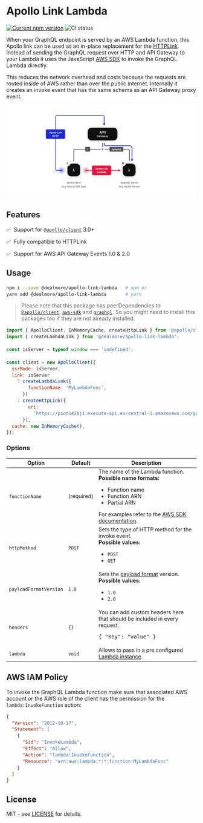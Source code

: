 # Apollo Link Lambda

[![Current npm version](https://img.shields.io/npm/v/@dealmore/apollo-link-lambda.svg)](https://www.npmjs.com/package/@dealmore/apollo-link-lambda) ![CI status](https://github.com/dealmore/apollo-link-lambda/workflows/CI/badge.svg)

When your GraphQL endpoint is served by an AWS Lambda function, this Apollo link can be used as an in-place replacement for the [HTTPLink](https://www.apollographql.com/docs/react/networking/advanced-http-networking/#the-httplink-object).
Instead of sending the GraphQL request over HTTP and API Gateway to your Lambda it uses the JavaScript [AWS SDK](https://aws.amazon.com/sdk-for-node-js/) to invoke the GraphQL Lambda directly.

This reduces the network overhead and costs because the requests are routed inside of AWS rather than over the public internet. Internally it creates an invoke event that has the same schema as an API Gateway proxy event.

![Functionality of the Apollo Link Lambda](./docs/assets/functionality.png)

## Features

✅ &nbsp;Support for [`@apollo/client`](https://www.npmjs.com/package/@apollo/client) 3.0+

✅ &nbsp;Fully compatible to HTTPLink

✅ &nbsp;Support for AWS API Gateway Events 1.0 & 2.0

## Usage

```sh
npm i --save @dealmore/apollo-link-lambda   # npm or
yarn add @dealmore/apollo-link-lambda       # yarn
```

> Please note that this package has peerDependencies to [`@apollo/client`](https://www.npmjs.com/package/@apollo/client), [`aws-sdk`](https://www.npmjs.com/package/aws-sdk) and [`graphql`](https://www.npmjs.com/package/graphql).
> So you might need to install this packages too if they are not already installed.

```js
import { ApolloClient, InMemoryCache, createHttpLink } from '@apollo/client';
import { createLambdaLink } from '@dealmore/apollo-link-lambda';

const isServer = typeof window === 'undefined';

const client = new ApolloClient({
  ssrMode: isServer,
  link: isServer
    ? createLambdaLink({
        functionName: 'MyLambdaFunc',
      })
    : createHttpLink({
        uri:
          'https://psot142kj1.execute-api.eu-central-1.amazonaws.com/graphql',
      }),
  cache: new InMemoryCache(),
});
```

### Options

<!-- prettier-ignore-start -->
| Option         | Default    | Description |
| -------------- | ---------- | ----------- |
| `functionName` | (required) | The name of the Lambda function.<br />**Possible name formats:**<ul><li>Function name</li><li>Function ARN</li><li>Partial ARN</li></ul>For examples refer to the [AWS SDK documentation](https://docs.aws.amazon.com/AWSJavaScriptSDK/latest/AWS/Lambda.html#invoke-property). |
| `httpMethod`   | `POST`     |  Sets the type of HTTP method for the invoke event.<br />**Possible values:**<ul><li>`POST`</li><li>`GET`</li></ul> |
| `payloadFormatVersion` | `1.0` | Sets the [payload format](https://docs.aws.amazon.com/apigateway/latest/developerguide/http-api-develop-integrations-lambda.html) version.<br />**Possible values:**<ul><li>`1.0`</li><li>`2.0`</li></ul> |
| `headers` | `{}`            | You can add custom headers here that should be included in every request.<pre lang="json">{  "key": "value"  }</pre> |
| `lambda` | `void`           | Allows to pass in a pre configured [Lambda instance](https://docs.aws.amazon.com/AWSJavaScriptSDK/latest/AWS/Lambda.html). |
<!-- prettier-ignore-end -->

## AWS IAM Policy

To invoke the GraphQL Lambda function make sure that associated AWS account or the AWS role of the client has the permission for the `lambda:InvokeFunction` action:

```json
{
  "Version": "2012-10-17",
  "Statement": [
    {
      "Sid": "InvokeLambda",
      "Effect": "Allow",
      "Action": "lambda:InvokeFunction",
      "Resource": "arn:aws:lambda:*:*:function:MyLambdaFunc"
    }
  ]
}
```

## License

MIT - see [LICENSE](./LICENSE) for details.
